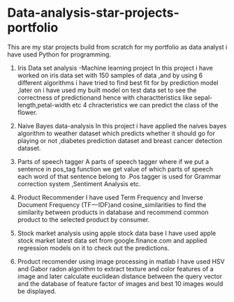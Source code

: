 # Data-analysis-star-projects-portfolio
This are my star projects build from scratch for my portfolio as data analyst i have used Python for programming.

1) Iris Data set analysis -Machine learning project
 In this project i have worked on iris data set with 150 samples of data ,and by using 6 different algorithms i have tried to find best fit for by prediction model ,later on i have used my built model on test data set to see the correctness of predictionand hence with charactteristics like sepal-length,petal-width etc 4 chracteristics we can predict the class of the flower.
 
2) Naive Bayes data-analysis
In this project i have applied the naives bayes algorithm to weather dataset which predicts whether it should go for playing or not ,diabetes prediction dataset and breast cancer detection dataset.

3) Parts of speech tagger
A parts of speech tagger where if we put a sentence in pos_tag function we get value of which parts of speech each word of that sentence belong to .Pos tagger is used for Grammar correction system ,Sentiment Analysis etc.

4) Product Recommender
I have used Term Frequency and Inverse Document Frequency (TF — IDF)and cosine_similarities to find the similarity between products in database and recommend common product to the selected product by consumer.

5) Stock market analysis using apple stock data  base
I have used apple stock market latest data set from google.finance.com and applied regression models on it to check out the predictions.

6) Product recomender using image processing in matlab
I have used HSV and Gabor radon algorithm to extract texture and color features of a image and later calculate euclidean distance between the query vector and the database of feature factor of images and best 10 images would be displayed.
